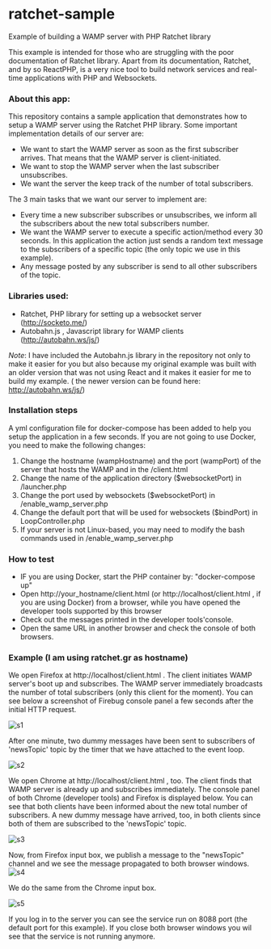 # ratchet-sample
Example of building a WAMP server with PHP Ratchet library

This example is intended for those who are struggling with the poor documentation of Ratchet library. Apart from its documentation, Ratchet, and by so ReactPHP, is a very nice tool to build network services and real-time applications with PHP and Websockets.

### About this app:

This repository contains a sample application that demonstrates how to setup a WAMP server using the Ratchet PHP library. Some important implementation details of our server are: 

* We want to start the WAMP server as soon as the first subscriber arrives. That means that the WAMP server is client-initiated.
* We want to stop the WAMP server when the last subscriber unsubscribes.
* We want the server the keep track of the number of total subscribers.

The 3 main tasks that we want our server to implement are:

* Every time a new subscriber subscribes or unsubscribes, we inform all the subscribers about the new total subscribers number.
* We want the WAMP server to execute a specific action/method every 30 seconds. In this application the action just sends a random text message to the subscribers of a specific topic (the only topic we use in this example).
* Any message posted by any subscriber is send to all other subscribers of the topic.


### Libraries used:

* Ratchet, PHP library for setting up a websocket server (http://socketo.me/) 
* Autobahn.js , Javascript library for WAMP clients (http://autobahn.ws/js/)

_Note_: I have included the Autobahn.js library in the repository not only to make it easier for you but also because my original example was built with an older version that was not using React and it makes it easier for me to build my example. ( the newer version can be found here: http://autobahn.ws/js/)


### Installation steps

A yml configuration file for docker-compose has been added to help you setup the application in a few seconds. If you are not going to use Docker, you need to make the following changes:

1) Change the hostname (wampHostname) and the port (wampPort) of the server that hosts the WAMP and in the /client.html 
2) Change the name of the application directory ($websocketPort) in  /launcher.php
3) Change the port used by websockets ($websocketPort) in /enable_wamp_server.php
4) Change the default port that will be used for websockets ($bindPort)  in LoopController.php
5) If your server is not Linux-based, you may need to modify the bash commands used in /enable_wamp_server.php


### How to test
	
* IF you are using Docker, start the PHP container by:  "docker-compose up"	
* Open http://your_hostname/client.html  (or http://localhost/client.html , if you are using Docker) from a browser, while you have opened the developer tools supported by this browser 
* Check out the messages printed in the developer tools'console.
* Open the same URL in another browser and check the console of both browsers.

### Example (I am using ratchet.gr as hostname)

We open Firefox at http://localhost/client.html . The client initiates WAMP server's boot up and subscribes. The WAMP server immediately broadcasts the number of total subscribers (only this client for the moment). You can see below a screenshot of Firebug console panel a few seconds after the initial HTTP request. 

![s1](https://user-images.githubusercontent.com/5471589/58316463-e56b3e80-7e13-11e9-9024-61011b48d11c.png)

After one minute, two dummy messages have been sent to subscribers of 'newsTopic' topic by the timer that we have attached to the event loop.

![s2](https://user-images.githubusercontent.com/5471589/58316477-f0be6a00-7e13-11e9-9304-320c9daa5c7c.png)

We open Chrome at http://localhost/client.html , too. The client finds that WAMP server is already up and subscribes immediately. The console panel of both Chrome (developer tools) and Firefox is displayed below. You can see that both clients have been informed about the new total number of subscribers. A new dummy message have arrived, too, in both clients since both of them are subscribed to the 'newsTopic' topic. 

![s3](https://user-images.githubusercontent.com/5471589/58316489-f5831e00-7e13-11e9-8149-834a2904ae8e.png)

Now, from Firefox input box, we publish a message to the "newsTopic" channel and we see the message propagated to both browser windows.
![s4](https://user-images.githubusercontent.com/5471589/58316504-fae06880-7e13-11e9-8f96-b24baa130a03.png)

We do the same from the Chrome input box.

![s5](https://user-images.githubusercontent.com/5471589/58316519-016ee000-7e14-11e9-9633-9dcfc20339cc.png)

If you log in to the server you can see the service run on 8088 port (the default port for this example). If you close both browser windows you wil see that the service is not running anymore.
